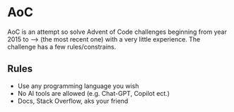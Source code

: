 # AoC
AoC is an attempt so solve Advent of Code challenges beginning from year 2015 to --> (the most recent one) with a very little experience. The challenge has a few rules/constrains.

## Rules

- Use any programming language you wish
- No AI tools are allowed (e.g. Chat-GPT, Copilot ect.)
- Docs, Stack Overflow, aks your friend
